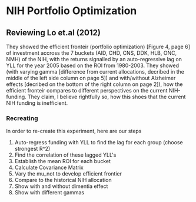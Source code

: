 # NIH Portfolio Optimization

## Reviewing Lo et.al (2012)

They showed the efficient fronteir (portfolio optimization) [Figure 4, page 6] of investment accross the 7 buckets (AID, CHD, CNS, DDK, HLB, ONC, NMH)  of the NIH, with the returns signalled by an auto-regressive lag on YLL for the year 2005 based on the ROI from 1980-2003. They showed (with varying gamma [difference from current allocations, decribed in the middle of the left side column on page 5]) and with/without Alzheimer effects [decribed on the bottom of the right column on page 2]), how the efficient fronteir compares to different perspectives on the current NIH-funding. They claim, I believe rightfully so, how this shoes that the current NIH funding is inefficient. 

### Recreating

In order to re-create this experiment, here are our steps

1. Auto-regress funding with YLL to find the lag for each group (choose strongest R^2)
2. Find the correlation of these lagged YLL's
3. Establish the mean ROI for each bucket
4. Calculate Covariance Matrix
5. Vary the mu_not to develop efficient frontier
6. Compare to the historical NIH allocation
7. Show with and without dimentia effect
8. Show with different gammas